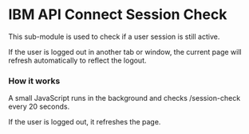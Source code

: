 # IBM API Connect Session Check

This sub-module is used to check if a user session is still active.

If the user is logged out in another tab or window, the current page will refresh automatically to reflect the logout.

### How it works

A small JavaScript runs in the background and checks /session-check every 20 seconds.

If the user is logged out, it refreshes the page.
